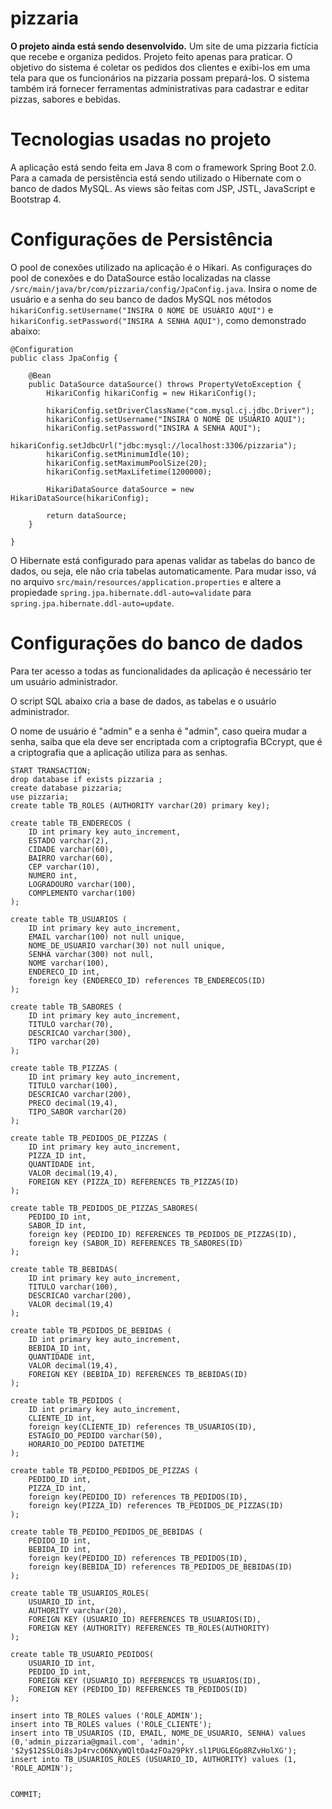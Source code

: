 # pizzaria
**O projeto ainda está sendo desenvolvido.**
Um site de uma pizzaria fictícia que recebe e organiza pedidos. Projeto feito apenas para praticar.
O objetivo do sistema é coletar os pedidos dos clientes e exibi-los em uma tela para que os funcionários na pizzaria possam prepará-los.
O sistema também irá fornecer ferramentas administrativas para cadastrar e editar pizzas, sabores e bebidas.

# Tecnologias usadas no projeto
A aplicação está sendo feita em Java 8 com o framework Spring Boot 2.0. Para a camada de persistência está sendo utilizado o Hibernate com o banco de dados MySQL. As views são feitas com JSP, JSTL, JavaScript e Bootstrap 4.

# Configurações de Persistência
O pool de conexões utilizado na aplicação é o Hikari.
As configuraçes do pool de conexões e do DataSource estão localizadas na classe ``/src/main/java/br/com/pizzaria/config/JpaConfig.java``. Insira o nome de usuário e a senha do seu banco de dados MySQL nos métodos ``hikariConfig.setUsername("INSIRA O NOME DE USUÁRIO AQUI")`` e ``hikariConfig.setPassword("INSIRA A SENHA AQUI")``, como demonstrado abaixo:

```
@Configuration
public class JpaConfig {
	
	@Bean
	public DataSource dataSource() throws PropertyVetoException {
		HikariConfig hikariConfig = new HikariConfig();
		
		hikariConfig.setDriverClassName("com.mysql.cj.jdbc.Driver");
		hikariConfig.setUsername("INSIRA O NOME DE USUÁRIO AQUI");
		hikariConfig.setPassword("INSIRA A SENHA AQUI");
		hikariConfig.setJdbcUrl("jdbc:mysql://localhost:3306/pizzaria");
		hikariConfig.setMinimumIdle(10);
		hikariConfig.setMaximumPoolSize(20);
		hikariConfig.setMaxLifetime(1200000);
		
		HikariDataSource dataSource = new HikariDataSource(hikariConfig);
		
		return dataSource;
	}
	
}
```


O Hibernate está configurado para apenas validar as tabelas do banco de dados, ou seja, ele não cria tabelas automaticamente. Para mudar isso, vá no arquivo ``src/main/resources/application.properties`` e altere a propiedade ``spring.jpa.hibernate.ddl-auto=validate`` para ``spring.jpa.hibernate.ddl-auto=update``.

# Configurações do banco de dados
Para ter acesso a todas as funcionalidades da aplicação é necessário ter um usuário administrador.

O script SQL abaixo cria a base de dados, as tabelas e o usuário administrador. 

O nome de usuário é "admin" e a senha é "admin", caso queira mudar a senha, saiba que ela deve ser encriptada com a criptografia BCcrypt, que é a criptografia que a aplicação utiliza para as senhas.

```
START TRANSACTION;
drop database if exists pizzaria ;
create database pizzaria;
use pizzaria;
create table TB_ROLES (AUTHORITY varchar(20) primary key);

create table TB_ENDERECOS ( 
	ID int primary key auto_increment,
    ESTADO varchar(2),
    CIDADE varchar(60),
    BAIRRO varchar(60),
    CEP varchar(10),
    NUMERO int,
    LOGRADOURO varchar(100),
    COMPLEMENTO varchar(100)
);

create table TB_USUARIOS (
	ID int primary key auto_increment, 
    EMAIL varchar(100) not null unique, 
    NOME_DE_USUARIO varchar(30) not null unique,
    SENHA varchar(300) not null,
    NOME varchar(100),
    ENDERECO_ID int,
    foreign key (ENDERECO_ID) references TB_ENDERECOS(ID)
);    

create table TB_SABORES (
	ID int primary key auto_increment,
    TITULO varchar(70),
    DESCRICAO varchar(300),
    TIPO varchar(20)
);

create table TB_PIZZAS (
	ID int primary key auto_increment,
    TITULO varchar(100),
    DESCRICAO varchar(200),
    PRECO decimal(19,4),
    TIPO_SABOR varchar(20)
);

create table TB_PEDIDOS_DE_PIZZAS (
	ID int primary key auto_increment,
    PIZZA_ID int,
    QUANTIDADE int,
    VALOR decimal(19,4),
    FOREIGN KEY (PIZZA_ID) REFERENCES TB_PIZZAS(ID)
);

create table TB_PEDIDOS_DE_PIZZAS_SABORES(
	PEDIDO_ID int,
    SABOR_ID int,
    foreign key (PEDIDO_ID) REFERENCES TB_PEDIDOS_DE_PIZZAS(ID),
    foreign key (SABOR_ID) REFERENCES TB_SABORES(ID)
);

create table TB_BEBIDAS(
	ID int primary key auto_increment,
    TITULO varchar(100),
    DESCRICAO varchar(200),
    VALOR decimal(19,4)
);

create table TB_PEDIDOS_DE_BEBIDAS (
	ID int primary key auto_increment,
    BEBIDA_ID int,
    QUANTIDADE int,
    VALOR decimal(19,4),
    FOREIGN KEY (BEBIDA_ID) REFERENCES TB_BEBIDAS(ID)
);

create table TB_PEDIDOS (
	ID int primary key auto_increment,
    CLIENTE_ID int,
    foreign key(CLIENTE_ID) references TB_USUARIOS(ID),
    ESTAGIO_DO_PEDIDO varchar(50),
    HORARIO_DO_PEDIDO DATETIME
);

create table TB_PEDIDO_PEDIDOS_DE_PIZZAS (
	PEDIDO_ID int,
    PIZZA_ID int,
    foreign key(PEDIDO_ID) references TB_PEDIDOS(ID),
    foreign key(PIZZA_ID) references TB_PEDIDOS_DE_PIZZAS(ID)
);

create table TB_PEDIDO_PEDIDOS_DE_BEBIDAS (
	PEDIDO_ID int,
    BEBIDA_ID int,
    foreign key(PEDIDO_ID) references TB_PEDIDOS(ID),
    foreign key(BEBIDA_ID) references TB_PEDIDOS_DE_BEBIDAS(ID)
);

create table TB_USUARIOS_ROLES(
	USUARIO_ID int,
    AUTHORITY varchar(20), 
	FOREIGN KEY (USUARIO_ID) REFERENCES TB_USUARIOS(ID),
    FOREIGN KEY (AUTHORITY) REFERENCES TB_ROLES(AUTHORITY)
);

create table TB_USUARIO_PEDIDOS(
	USUARIO_ID int,
    PEDIDO_ID int, 
	FOREIGN KEY (USUARIO_ID) REFERENCES TB_USUARIOS(ID),
    FOREIGN KEY (PEDIDO_ID) REFERENCES TB_PEDIDOS(ID)
);

insert into TB_ROLES values ('ROLE_ADMIN');
insert into TB_ROLES values ('ROLE_CLIENTE');
insert into TB_USUARIOS (ID, EMAIL, NOME_DE_USUARIO, SENHA) values (0,'admin_pizzaria@gmail.com', 'admin', '$2y$12$SLOi8sJp4rvcO6NXyWQltOa4zFOa29PkY.sl1PUGLEGp8RZvHolXG');
insert into TB_USUARIOS_ROLES (USUARIO_ID, AUTHORITY) values (1, 'ROLE_ADMIN');


COMMIT;
```
